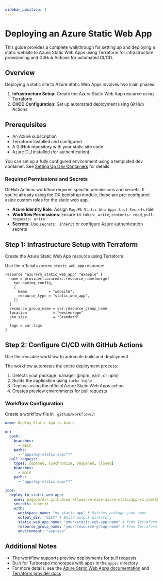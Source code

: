 ```yaml
---
sidebar_position: 1
---
```


# Deploying an Azure Static Web App

This guide provides a complete walkthrough for setting up and deploying a static
website to Azure Static Web Apps using Terraform for infrastructure provisioning
and GitHub Actions for automated CI/CD.

## Overview

Deploying a static site to Azure Static Web Apps involves two main phases:

1. **Infrastructure Setup**: Create the Azure Static Web App resource using
   Terraform
2. **CI/CD Configuration**: Set up automated deployment using GitHub Actions

## Prerequisites

- An Azure subscription
- Terraform installed and configured
- A GitHub repository with your static site code
- Azure CLI installed (for authentication)

You can set up a fully configured environment using a templated dev container.
See [Setting Up Dev Containers](../../dev-containers/index.md) for details.

### Required Permissions and Secrets

GitHub Actions workflow requires specific permissions and secrets. If you're
already using the DX bootstrap module, these are pre-configured aside custom
roles for the static web app.

- **Azure Identity Role**: Assign `PagoPA Static Web Apps List Secrets` role
- **Workflow Permissions**: Ensure `id-token: write`, `contents: read`,
  `pull-requests: write`
- **Secrets**: Use `secrets: inherit` or configure Azure authentication secrets

## Step 1: Infrastructure Setup with Terraform

Create the Azure Static Web App resource using Terraform.

Use the official `azurerm_static_web_app` resource:

```hcl
resource "azurerm_static_web_app" "example" {
  name = provider::azuredx::resource_name(merge(
    var.naming_config,
    {
      name          = "website",
      resource_type = "static_web_app",
    })
  )
  resource_group_name = var.resource_group_name
  location            = "westeurope"
  sku_size            = "Standard"

  tags = var.tags
}
```

## Step 2: Configure CI/CD with GitHub Actions

Use the reusable workflow to automate build and deployment.

The workflow automates the entire deployment process:

1. Detects your package manager (pnpm, yarn, or npm)
2. Builds the application using `turbo build`
3. Deploys using the official Azure Static Web Apps action
4. Creates preview environments for pull requests

### Workflow Configuration

Create a workflow file in `.github/workflows/`:

```yaml
name: Deploy Static App to Azure

on:
  push:
    branches:
      - main
    paths:
      - "apps/my-static-app/**"
  pull_request:
    types: [opened, synchronize, reopened, closed]
    branches:
      - main
    paths:
      - "apps/my-static-app/**"

jobs:
  deploy_to_static_web_app:
    uses: pagopa/dx/.github/workflows/release-azure-staticapp-v1.yaml@main
    secrets: inherit
    with:
      workspace_name: "my-static-app" # Matches package.json name
      output_dir: "dist" # Build output directory
      static_web_app_name: "your-static-web-app-name" # From Terraform
      resource_group_name: "your-resource-group-name" # From Terraform
      environment: "app-dev"
```

## Additional Notes

- The workflow supports preview deployments for pull requests
- Built for Turborepo monorepos with apps in the `apps/` directory
- For more details, see the
  [Azure Static Web Apps documentation](https://learn.microsoft.com/en-us/azure/static-web-apps/)
  and
  [Terraform provider docs](https://registry.terraform.io/providers/hashicorp/azurerm/latest/docs/resources/static_web_app)

